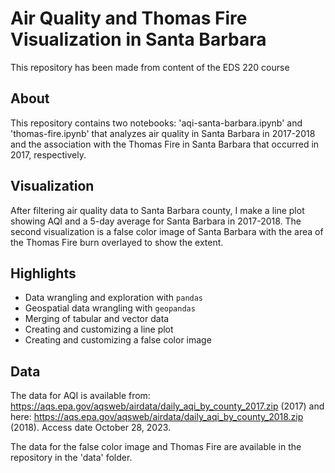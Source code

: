 # Air Quality and Thomas Fire Visualization in Santa Barbara
This repository has been made from content of the EDS 220 course

## About
This repository contains two notebooks: 'aqi-santa-barbara.ipynb' and 'thomas-fire.ipynb' that analyzes air quality in Santa Barbara in 2017-2018 and the association with the Thomas Fire in Santa Barbara that occurred in 2017, respectively.

## Visualization
After filtering air quality data to Santa Barbara county, I make a line plot showing AQI and a 5-day average for Santa Barbara in 2017-2018. The second visualization is a false color image of Santa Barbara with the area of the Thomas Fire burn overlayed to show the extent. 

## Highlights
 
  - Data wrangling and exploration with `pandas`
  - Geospatial data wrangling with `geopandas`
  - Merging of tabular and vector data
  - Creating and customizing a line plot
  - Creating and customizing a false color image

## Data
The data for AQI is available from: https://aqs.epa.gov/aqsweb/airdata/daily_aqi_by_county_2017.zip (2017) and here: https://aqs.epa.gov/aqsweb/airdata/daily_aqi_by_county_2018.zip (2018). Access date October 28, 2023. 

The data for the false color image and Thomas Fire are available in the repository in the 'data' folder.
